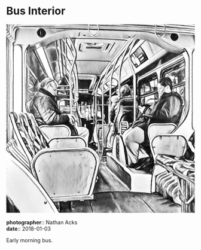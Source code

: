 # Bus Interior

![The interior of an urban bus, processed to look like a pencil sketch](assets/2018-01-03-bus-interior.webp)

**photographer**:: Nathan Acks  
**date**:: 2018-01-03

Early morning bus.
